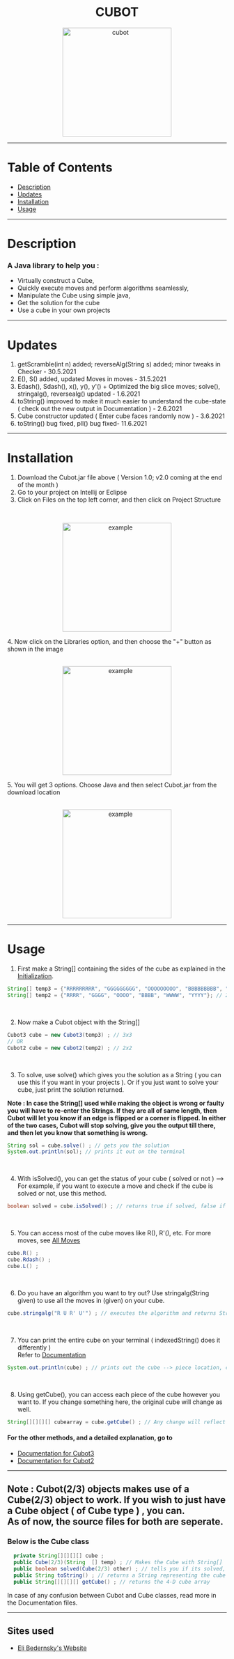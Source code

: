 <h1 align="center">CUBOT</h1>

<p align="center">
  <img width="250" src="https://cdn.discordapp.com/attachments/812010624301269012/846043080104607744/output-onlinepngtools.png" alt="cubot">
</p>


<hr> 

# Table of Contents  
* [Description](#Description)  
* [Updates](#Updates)
* [Installation](#Installation) 
* [Usage](#Usage)

<hr> 


# Description

### A Java library to help you : 
* Virtually construct a Cube, 
* Quickly execute moves and perform algorithms seamlessly, 
* Manipulate the Cube using simple java, 
* Get the solution for the cube
* Use a cube in your own projects 

---

# Updates

1. getScramble(int n) added; reverseAlg(String s) added; minor tweaks in Checker - 30.5.2021
2. E(), S() added, updated Moves in moves - 31.5.2021 
3. Edash(), Sdash(), x(), y(), y'() + Optimized the big slice moves; solve(), stringalg(), reversealg() updated - 1.6.2021
4. toString() improved to make it much easier to understand the cube-state ( check out the new output in Documentation ) - 2.6.2021 
5. Cube constructor updated ( Enter cube faces randomly now ) - 3.6.2021
6. toString() bug fixed, pll() bug fixed- 11.6.2021

<hr>

# Installation

1. Download the Cubot.jar file above ( Version 1.0; v2.0 coming at the end of the month ) 
2. Go to your project on Intellij or Eclipse 
3. Click on Files on the top left corner, and then click on Project Structure
<br> 
<p align="center">
  <img width="250" src="https://cdn.discordapp.com/attachments/812010624301269012/846011040529645588/unknown.png" alt="example">
</p>
4. Now click on the Libraries option, and then choose the "+" button as shown in the image 
<br> 
<br> 
 <p align="center">
  <img width="250" src="https://cdn.discordapp.com/attachments/812010624301269012/846011272054571038/unknown.png" alt="example">
</p>
5. You will get 3 options. Choose Java and then select Cubot.jar from the download location 
<br> 
<br>
 <p align="center">
  <img width="250" src="https://cdn.discordapp.com/attachments/812010624301269012/846011334029344828/unknown.png" alt="example">
</p>

<hr> 

# Usage

1. First make a String[] containing the sides of the cube as explained in the [Initialization](https://github.com/AkshathRaghav/cubot/blob/main/initialization.md). 

```java
String[] temp3 = {"RRRRRRRRR", "GGGGGGGGG", "OOOOOOOOO", "BBBBBBBBB", "WWWWWWWWW", "YYYYYYYYY"}; // 3x3
String[] temp2 = {"RRRR", "GGGG", "OOOO", "BBBB", "WWWW", "YYYY"}; // 2x2
```
<br> 

2. Now make a Cubot object with the String[] 

```java
Cubot3 cube = new Cubot3(temp3) ; // 3x3 
// OR 
Cubot2 cube = new Cubot2(temp2) ; // 2x2
```
<br> 

3. To solve, use solve() which gives you the solution as a String ( you can use this if you want in your projects ). Or if you just want to solve your cube, just print the solution returned. <br> 

**Note : In case the String[] used while making the object is wrong or faulty you will have to re-enter the Strings. If they are all of same length, then Cubot will let you know if an edge is flipped or a corner is flipped. In either of the two cases, Cubot will stop solving, give you the output till there, and then let you know that something is wrong.** 


```java
String sol = cube.solve() ; // gets you the solution 
System.out.println(sol); // prints it out on the terminal 
```
<br> 

4. With isSolved(), you can get the status of your cube ( solved or not ) --> For example, if you want to execute a move and check if the cube is solved or not, use this method. 

```java
boolean solved = cube.isSolved() ; // returns true if solved, false if not
```
<br> 

5. You can access most of the cube moves like R(), R'(), etc. For more moves, see [All Moves](https://github.com/AkshathRaghav/cubot/blob/main/moves.md) 

```java
cube.R() ; 
cube.Rdash() ; 
cube.L() ; 
```
<br> 

6. Do you have an algorithm you want to try out? Use stringalg(String given) to use all the moves in (given) on your cube. 

```java
cube.stringalg("R U R' U'") ; // executes the algorithm and returns String ( if you want ) 
```
<br> 

7. You can print the entire cube on your terminal ( indexedString() does it differently ) <br> Refer to [Documentation](https://github.com/AkshathRaghav/cubot/blob/main/documentation.md) 

```java
System.out.println(cube) ; // prints out the cube --> piece location, colors and centers 
```
<br> 

8. Using getCube(), you can access each piece of the cube however you want to. If you change something here, the original cube will change as well.

```java
String[][][][] cubearray = cube.getCube() ; // Any change will reflect on the cube
```


#### For the other methods, and a detailed explanation, go to 
* [Documentation for Cubot3](https://github.com/AkshathRaghav/cubot/blob/main/documentation.md)
* [Documentation for Cubot2](https://github.com/AkshathRaghav/cubot.io/blob/main/documentation2x2.md)
<hr> 
 

## Note :  Cubot(2/3) objects makes use of a Cube(2/3) object to work. If you wish to just have a Cube object ( of Cube type ) , you can. <br> As of now, the source files for both are seperate. 
### Below is the Cube class 

```java 
  private String[][][][] cube ; 
  public Cube(2/3)(String  [] temp) ; // Makes the Cube with String[]    
  public boolean solved(Cube(2/3) other) ; // tells you if its solved, with respect to another cube ( play around with it ;) )
  public String toString() ; // returns a String representing the cube
  public String[][][][] getCube() ; // returns the 4-D cube array
```
In case of any confusion between Cubot and Cube classes, read more in the Documentation files.  
<hr> 




## Sites used 
* [Eli Bedernsky's Website](https://eli.thegreenplace.net/2015/memory-layout-of-multi-dimensional-arrays)
